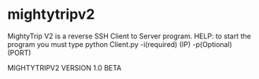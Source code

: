 # mightytripv2
MightyTrip V2 is a reverse SSH Client to Server program.
HELP:
to start the program you must type
python Client.py -i(required) (IP) -p(Optional) (PORT)

MIGHTYTRIPV2 VERSION 1.0 BETA
